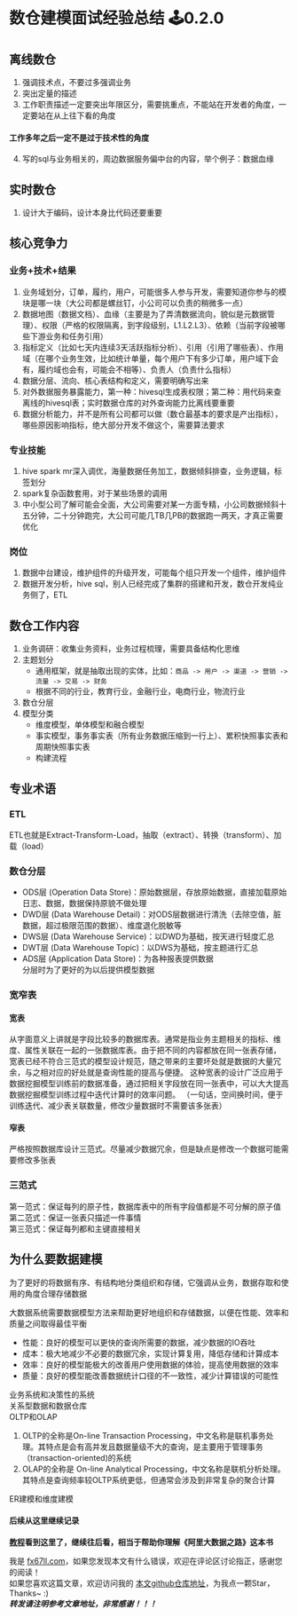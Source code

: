 # 数仓建模面试经验总结 🕹️0.2.0

## 离线数仓
1. 强调技术点，不要过多强调业务  
2. 突出定量的描述  
3. 工作职责描述一定要突出年限区分，需要挑重点，不能站在开发者的角度，一定要站在从上往下看的角度
#### 工作多年之后一定不是过于技术性的角度  
4. 写的sql与业务相关的，周边数据服务偏中台的内容，举个例子：数据血缘


## 实时数仓
1. 设计大于编码，设计本身比代码还要重要  


## 核心竞争力
### 业务+技术+结果
1. 业务域划分，订单，履约，用户，可能很多人参与开发，需要知道你参与的模块是哪一块（大公司都是螺丝钉，小公司可以负责的稍微多一点）
2. 数据地图（数据文档）、血缘（主要是为了弄清数据流向，貌似是元数据管理）、权限（严格的权限隔离，到字段级别，L1.L2.L3）、依赖（当前字段被哪些下游业务和任务引用）  
3. 指标定义（比如七天内连续3天活跃指标分析）、引用（引用了哪些表）、作用域（在哪个业务生效，比如统计单量，每个用户下有多少订单，用户域下会有，履约域也会有，可能会不相等）、负责人（负责什么指标）
4. 数据分层、流向、核心表结构和定义，需要明确写出来 
5. 对外数据服务暴露能力，第一种：hivesql生成表权限；第二种：用代码来查离线的hivesql表；实时数据仓库的对外查询能力比离线要重要  
6. 数据分析能力，并不是所有公司都可以做（数仓最基本的要求是产出指标），哪些原因影响指标，绝大部分开发不做这个，需要算法要求  

### 专业技能
1. hive spark mr深入调优，海量数据任务加工，数据倾斜排查，业务逻辑，标签划分  
2. spark复杂函数套用，对于某些场景的调用
3. 中小型公司了解可能会全面，大公司需要对某一方面专精，小公司数据倾斜十五分钟，二十分钟跑完，大公司可能几TB几PB的数据跑一两天，才真正需要优化

### 岗位
1. 数据中台建设，维护组件的升级开发，可能每个组只开发一个组件，维护组件  
2. 数据开发分析，hive sql，别人已经完成了集群的搭建和开发，数仓开发纯业务侧了，ETL  


## 数仓工作内容
1. 业务调研：收集业务资料，业务过程梳理，需要具备结构化思维  
2. 主题划分
	+ 通用框架，就是抽取出现的实体，比如：`商品 -> 用户 -> 渠道 -> 营销 -> 流量 -> 交易 -> 财务`
	+ 根据不同的行业，教育行业，金融行业，电商行业，物流行业  
3. 数仓分层
4. 模型分类
	+ 维度模型，单体模型和融合模型  
	+ 事实模型，事务事实表（所有业务数据压缩到一行上）、累积快照事实表和周期快照事实表  
	+ 构建流程  


## 专业术语
### ETL
ETL也就是Extract-Transform-Load，抽取（extract）、转换（transform）、加载（load）  

### 数仓分层
+ ODS层 (Operation Data Store)：原始数据层，存放原始数据，直接加载原始日志、数据，数据保持原貌不做处理  
+ DWD层 (Data Warehouse Detail)：对ODS层数据进行清洗（去除空值，脏数据，超过极限范围的数据）、维度退化脱敏等  
+ DWS层 (Data Warehouse Service)：以DWD为基础，按天进行轻度汇总  
+ DWT层 (Data Warehouse Topic)：以DWS为基础，按主题进行汇总  
+ ADS层 (Application Data Store)：为各种报表提供数据  
分层时为了更好的为以后提供模型数据  

### 宽窄表
#### 宽表
从字面意义上讲就是字段比较多的数据库表。通常是指业务主题相关的指标、维度、属性关联在一起的一张数据库表。由于把不同的内容都放在同一张表存储，
宽表已经不符合三范式的模型设计规范，随之带来的主要坏处就是数据的大量冗余，与之相对应的好处就是查询性能的提高与便捷。
这种宽表的设计广泛应用于数据挖掘模型训练前的数据准备，通过把相关字段放在同一张表中，可以大大提高数据挖掘模型训练过程中迭代计算时的效率问题。
（一句话，空间换时间，便于训练迭代、减少表关联数量，修改少量数据时不需要该多张表）
#### 窄表
严格按照数据库设计三范式。尽量减少数据冗余，但是缺点是修改一个数据可能需要修改多张表

### 三范式
第一范式：保证每列的原子性，数据库表中的所有字段值都是不可分解的原子值  
第二范式：保证一张表只描述一件事情  
第三范式：保证每列都和主键直接相关  


## 为什么要数据建模
为了更好的将数据有序、有结构地分类组织和存储，它强调从业务，数据存取和使用的角度合理存储数据  

大数据系统需要数据模型方法来帮助更好地组织和存储数据，以便在性能、效率和质量之间取得最佳平衡  
+ 性能：良好的模型可以更快的查询所需要的数据，减少数据的IO吞吐  
+ 成本：极大地减少不必要的数据冗余，实现计算复用，降低存储和计算成本  
+ 效率：良好的模型能极大的改善用户使用数据的体验，提高使用数据的效率  
+ 质量：良好的模型能改善数据统计口径的不一致性，减少计算错误的可能性  

业务系统和决策性的系统  
关系型数据和数据仓库  
OLTP和OLAP  
1. OLTP的全称是On-line Transaction Processing，中文名称是联机事务处理。其特点是会有高并发且数据量级不大的查询，是主要用于管理事务（transaction-oriented)的系统  
2. OLAP的全称是 On-line Analytical Processing，中文名称是联机分析处理。其特点是查询频率较OLTP系统更低，但通常会涉及到非常复杂的聚合计算  

ER建模和维度建模
#### 后续从这里继续记录  
**[教程](https://www.bilibili.com/video/BV1cS4y1r76e?p=3)看到这里了，继续往后看，相当于帮助你理解《阿里大数据之路》这本书**  

我是 [fx67ll.com](https://fx67ll.com)，如果您发现本文有什么错误，欢迎在评论区讨论指正，感谢您的阅读！  
如果您喜欢这篇文章，欢迎访问我的 [本文github仓库地址](https://github.com/fx67ll/fx67llBigData/blob/main/interview/fx67ll/bigdata-interview.md)，为我点一颗Star，Thanks~ :)  
***转发请注明参考文章地址，非常感谢！！！***
